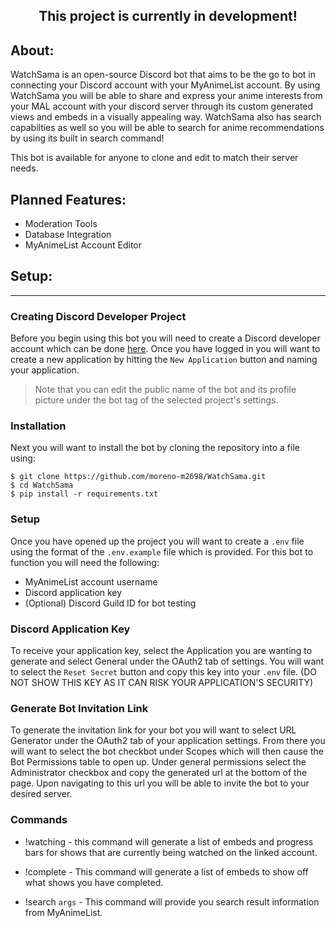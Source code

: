<h2 align="center">
    This project is currently in development!<br>
</h2>

## About: 

WatchSama is an open-source Discord bot that aims to be the go to bot in connecting your Discord account with your MyAnimeList account. By using WatchSama you will be able to share and express your anime interests from your MAL account with your discord server through its custom generated views and embeds in a visually appealing way. WatchSama also has search capabilties as well so you will be able to search for anime recommendations by using its built in search command!

This bot is available for anyone to clone and edit to match their server needs.

## Planned Features:

- Moderation Tools
- Database Integration
- MyAnimeList Account Editor

## Setup:

---

### Creating Discord Developer Project

Before you begin using this bot you will need to create a Discord developer account which can be done [here](https://discord.com/developers). Once you have logged in you will want to create a new application by hitting the `New Application` button and naming your application. 

> Note that you can edit the public name of the bot and its profile picture under the bot tag of the selected project's settings.





### Installation

Next you will want to install the bot by cloning the repository into a file using:

```
$ git clone https://github.com/moreno-m2698/WatchSama.git
$ cd WatchSama
$ pip install -r requirements.txt
```

### Setup 

Once you have opened up the project you will want to create a `.env` file using the format of the `.env.example` file which is provided. For this bot to function you will need the following:

- MyAnimeList account username
- Discord application key
- (Optional) Discord Guild ID for bot testing

### Discord Application Key

To receive your application key, select the Application you are wanting to generate and select General under the OAuth2 tab of settings. You will want to select the `Reset Secret` button and copy this key into your `.env` file. (DO NOT SHOW THIS KEY AS IT CAN RISK YOUR APPLICATION'S SECURITY)

### Generate Bot Invitation Link

To generate the invitation link for your bot you will want to select URL Generator under the OAuth2 tab of your application settings. From there you will want to select the bot checkbot under Scopes which will then cause the Bot Permissions table to open up. Under general permissions select the Administrator checkbox and copy the generated url at the bottom of the page. Upon navigating to this url you will be able to invite the bot to your desired server.

### Commands

- !watching - this command will generate a list of embeds and progress bars for shows that are currently being watched on the linked account.

- !complete - This command will generate a list of embeds to show off what shows you have completed.

- !search `args` - This command will provide you search result information from MyAnimeList.